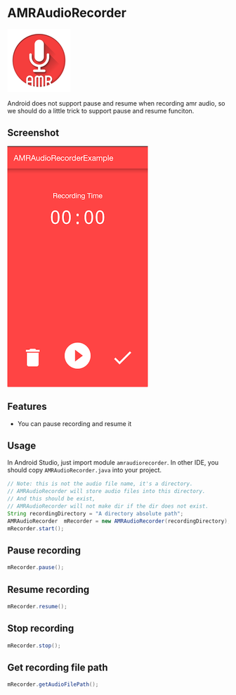 # AMRAudioRecorder
![Screenshot](Screenshot/app_icon.png)

Android does not support pause and resume when recording amr audio, so we should do a little trick to support pause and resume funciton.
## Screenshot
![Screenshot](Screenshot/demo.jpg)
## Features
* You can pause recording and resume it

## Usage
In Android Studio, just import module `amraudiorecorder`. In other IDE, you should copy `AMRAudioRecorder.java` into your project.

~~~java
// Note: this is not the audio file name, it's a directory.
// AMRAudioRecorder will store audio files into this directory.
// And this should be exist,
// AMRAudioRecorder will not make dir if the dir does not exist.
String recordingDirectory = "A directory absolute path";
AMRAudioRecorder  mRecorder = new AMRAudioRecorder(recordingDirectory);
mRecorder.start();
~~~
## Pause recording
~~~java
mRecorder.pause();
~~~
## Resume recording
~~~java
mRecorder.resume();
~~~
## Stop recording
~~~java
mRecorder.stop();
~~~
## Get recording file path
~~~java
mRecorder.getAudioFilePath();
~~~